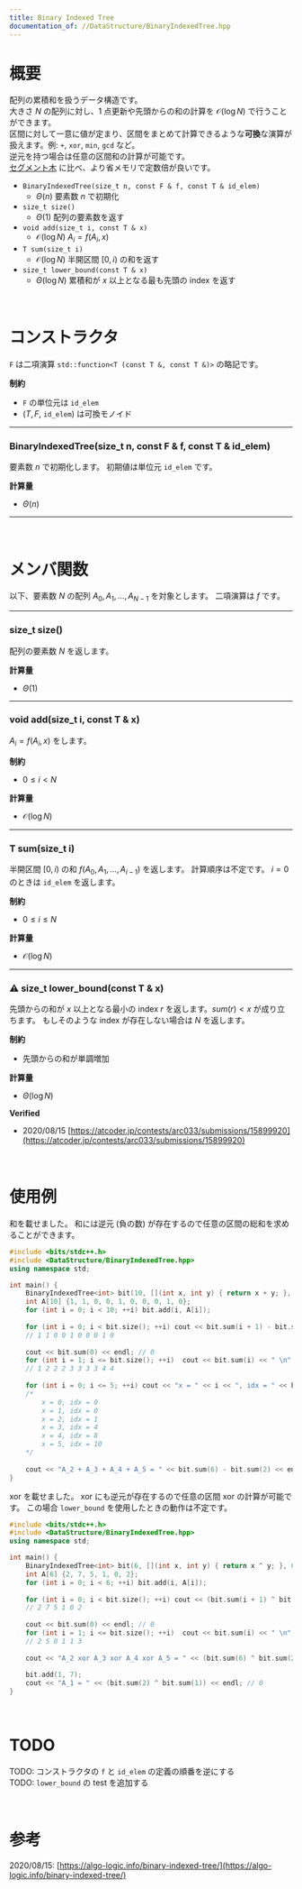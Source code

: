 ```yaml
---
title: Binary Indexed Tree
documentation_of: //DataStructure/BinaryIndexedTree.hpp
---
```


# 概要

配列の累積和を扱うデータ構造です。  
大きさ $N$ の配列に対し、1 点更新や先頭からの和の計算を $\mathcal{O}(\log{N})$ で行うことができます。  
区間に対して一意に値が定まり、区間をまとめて計算できるような**可換**な演算が扱えます。例: `+`, `xor`, `min`, `gcd` など。  
逆元を持つ場合は任意の区間和の計算が可能です。  
[セグメント木](https://tkmst201.github.io/Library/DataStructure/SegmentTree.hpp) に比べ、より省メモリで定数倍が良いです。  

- `BinaryIndexedTree(size_t n, const F & f, const T & id_elem)`
	- $\Theta(n)$ 要素数 $n$ で初期化
- `size_t size()`
	- $\Theta(1)$ 配列の要素数を返す
- `void add(size_t i, const T & x)`
	- $\mathcal{O}(\log{N})$ $A_i = f(A_i, x)$
- `T sum(size_t i)`
	- $\mathcal{O}(\log{N})$ 半開区間 $[0, i)$ の和を返す
- `size_t lower_bound(const T & x)`
	- $\Theta(\log{N})$ 累積和が $x$ 以上となる最も先頭の index を返す

<br>

# コンストラクタ

`F` は二項演算 `std::function<T (const T &, const T &)>` の略記です。  

**制約**

- `F` の単位元は `id_elem`
- $(T, F,$ `id_elem`$)$ は可換モノイド

---

### BinaryIndexedTree(size_t n, const F & f, const T & id_elem)

要素数 $n$ で初期化します。
初期値は単位元 `id_elem` です。  

**計算量**

- $\Theta(n)$

---

<br>

# メンバ関数

以下、要素数 $N$ の配列 $A_0, A_1, \ldots, A_{N-1}$ を対象とします。
二項演算は $f$ です。  

---

### size_t size()

配列の要素数 $N$ を返します。  

**計算量**

- $\Theta(1)$

---

### void add(size_t i, const T & x)

$A_i = f(A_i, x)$ をします。  

**制約**

- $0 \leq i < N$

**計算量**

- $\mathcal{O}(\log{N})$

---

### T sum(size_t i)

半開区間 $[0, i)$ の和 $f(A_0, A_1, \ldots, A_{i-1})$ を返します。
計算順序は不定です。
$i = 0$ のときは `id_elem` を返します。  

**制約**

- $0 \leq i \leq N$

**計算量**

- $\mathcal{O}(\log{N})$

---

### :warning: size_t lower_bound(const T & x)

先頭からの和が $x$ 以上となる最小の index $r$ を返します。$sum(r) < x$ が成り立ちます。
もしそのような index が存在しない場合は $N$ を返します。  

**制約**

- 先頭からの和が単調増加

**計算量**

- $\Theta(\log{N})$

**Verified**

- 2020/08/15 [https://atcoder.jp/contests/arc033/submissions/15899920](https://atcoder.jp/contests/arc033/submissions/15899920)

<br>

# 使用例

和を載せました。
和には逆元 (負の数) が存在するので任意の区間の総和を求めることができます。  

```cpp
#include <bits/stdc++.h>
#include <DataStructure/BinaryIndexedTree.hpp>
using namespace std;

int main() {
	BinaryIndexedTree<int> bit(10, [](int x, int y) { return x + y; }, 0);
	int A[10] {1, 1, 0, 0, 1, 0, 0, 0, 1, 0};
	for (int i = 0; i < 10; ++i) bit.add(i, A[i]);
	
	for (int i = 0; i < bit.size(); ++i) cout << bit.sum(i + 1) - bit.sum(i) << " \n"[i + 1 == bit.size()];
	// 1 1 0 0 1 0 0 0 1 0
	
	cout << bit.sum(0) << endl; // 0
	for (int i = 1; i <= bit.size(); ++i)  cout << bit.sum(i) << " \n"[i + 1 > bit.size()];
	// 1 2 2 2 3 3 3 3 4 4
	
	for (int i = 0; i <= 5; ++i) cout << "x = " << i << ", idx = " << bit.lower_bound(i) << endl;
	/*
		x = 0, idx = 0
		x = 1, idx = 0
		x = 2, idx = 1
		x = 3, idx = 4
		x = 4, idx = 8
		x = 5, idx = 10
	*/
	
	cout << "A_2 + A_3 + A_4 + A_5 = " << bit.sum(6) - bit.sum(2) << endl; // 1
}
```

xor を載せました。
xor にも逆元が存在するので任意の区間 xor の計算が可能です。
この場合 `lower_bound` を使用したときの動作は不定です。  

```cpp
#include <bits/stdc++.h>
#include <DataStructure/BinaryIndexedTree.hpp>
using namespace std;

int main() {
	BinaryIndexedTree<int> bit(6, [](int x, int y) { return x ^ y; }, 0);
	int A[6] {2, 7, 5, 1, 0, 2};
	for (int i = 0; i < 6; ++i) bit.add(i, A[i]);
	
	for (int i = 0; i < bit.size(); ++i) cout << (bit.sum(i + 1) ^ bit.sum(i)) << " \n"[i + 1 == bit.size()];
	// 2 7 5 1 0 2
	
	cout << bit.sum(0) << endl; // 0
	for (int i = 1; i <= bit.size(); ++i)  cout << bit.sum(i) << " \n"[i + 1 > bit.size()];
	// 2 5 0 1 1 3
	
	cout << "A_2 xor A_3 xor A_4 xor A_5 = " << (bit.sum(6) ^ bit.sum(2)) << endl; // 6
	
	bit.add(1, 7);
	cout << "A_1 = " << (bit.sum(2) ^ bit.sum(1)) << endl; // 0
}
```

<br>

# TODO

TODO: コンストラクタの `f` と `id_elem` の定義の順番を逆にする  
TODO: `lower_bound` の test を追加する  

<br>

# 参考
2020/08/15: [https://algo-logic.info/binary-indexed-tree/](https://algo-logic.info/binary-indexed-tree/)  

<br>